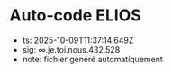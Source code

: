 # Auto-code ELIOS
- ts: 2025-10-09T11:37:14.649Z
- sig: ∞.je.toi.nous.432.528
- note: fichier généré automatiquement